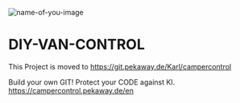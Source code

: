 
![name-of-you-image](https://github.com/KarlPekaway/DIY-VAN-CONTROL/blob/main/Illustrationen_Case_Schatten_Zeichenfl%C3%A4che%201%20Kopie%203.jpg?raw=true)




# DIY-VAN-CONTROL

This Project is moved to https://git.pekaway.de/Karl/campercontrol

Build your own GIT! Protect your CODE against KI. 
https://campercontrol.pekaway.de/en

